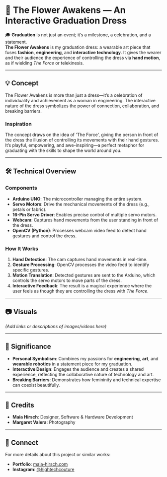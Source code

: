 # 🌌 The Flower Awakens — An Interactive Graduation Dress

🎓 **Graduation** is not just an event; it’s a milestone, a celebration, and a statement.  
**The Flower Awakens** is my graduation dress: a wearable art piece that fuses **fashion**, **engineering**, and **interactive technology**. It gives the wearer and their audience the experience of controlling the dress via **hand motion**, as if wielding *The Force* or telekinesis.

---

## 💡 Concept  
The Flower Awakens is more than just a dress—it’s a celebration of individuality and achievement as a woman in engineering. The interactive nature of the dress symbolizes the power of connection, collaboration, and breaking barriers.

### Inspiration  
The concept draws on the idea of 'The Force', giving the person in front of the dress the illusion of controlling its movements with their hand gestures. It’s playful, empowering, and awe-inspiring—a perfect metaphor for graduating with the skills to shape the world around you.

---

## 🛠️ Technical Overview  

### Components  
- **Arduino UNO**: The microcontroller managing the entire system.  
- **Servo Motors**: Drive the mechanical movements of the dress (e.g., petals or fabric).  
- **16-Pin Servo Driver**: Enables precise control of multiple servo motors.  
- **Webcam**: Captures hand movements from the user standing in front of the dress.  
- **OpenCV (Python)**: Processes webcam video feed to detect hand gestures and control the dress.

### How It Works  
1. **Hand Detection**: The cam captures hand movements in real-time.  
2. **Gesture Processing**: OpenCV processes the video feed to identify specific gestures.  
3. **Motion Translation**: Detected gestures are sent to the Arduino, which controls the servo motors to move parts of the dress.  
4. **Interactive Feedback**: The result is a magical experience where the user feels as though they are controlling the dress with *The Force*. 

---

## 📷 Visuals  
*(Add links or descriptions of images/videos here)*  

---

## 🎯 Significance  
- **Personal Symbolism**: Combines my passions for **engineering**, **art**, and **wearable robotics** in a statement piece for my graduation.  
- **Interactive Design**: Engages the audience and creates a shared experience, reflecting the collaborative nature of technology and art.  
- **Breaking Barriers**: Demonstrates how femininity and technical expertise can coexist beautifully.

---

## 📝 Credits  
- **Maia Hirsch**: Designer, Software & Hardware Development
- **Margaret Valera**: Photography 

---

## 🌟 Connect  
For more details about this project or similar works:  
- **Portfolio**: [maia-hirsch.com](https://www.maia-hirsch.com)  
- **Instagram**: [@hightechcouture](https://instagram.com/hightechcouture)  
